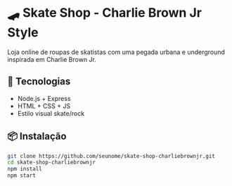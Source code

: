 # 🛹 Skate Shop - Charlie Brown Jr Style

Loja online de roupas de skatistas com uma pegada urbana e underground inspirada em Charlie Brown Jr.

## 🚀 Tecnologias

- Node.js + Express
- HTML + CSS + JS
- Estilo visual skate/rock

## 📦 Instalação

```bash
git clone https://github.com/seunome/skate-shop-charliebrownjr.git
cd skate-shop-charliebrownjr
npm install
npm start